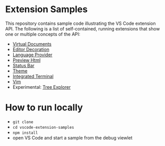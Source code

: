 # Extension Samples

This repository contains sample code illustrating the VS Code extension API. The following is a 
list of self-contained, running extensions that show one or multiple concepts of the API:

* [Virtual Documents](/contentprovider-sample/README.md)
* [Editor Decoration](/decorator-sample/README.md)
* [Language Provider](/languageprovider-sample/README.md)
* [Preview Html](/previewhtml-sample/README.md)
* [Status Bar](/statusbar-sample/README.md)
* [Theme](/theme-sample)
* [Integrated Terminal](/terminal-sample/README.md)
* [Vim](/vim-sample/README.md)
* Experimental: [Tree Explorer](/tree-view-sample/README.md)

# How to run locally

* `git clone`
* `cd vscode-extension-samples`
* `npm install`
* open VS Code and start a sample from the debug viewlet
